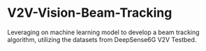 # V2V-Vision-Beam-Tracking
Leveraging on machine learning model to develop a beam tracking algorithm, utilizing the datasets from DeepSense6G V2V Testbed.
